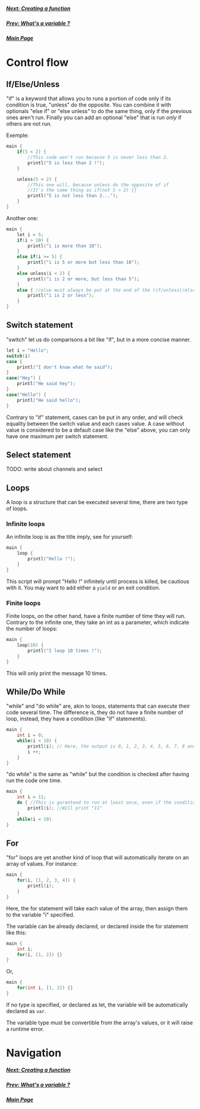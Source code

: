 ##### [Next: Creating a function](func.md)
##### [Prev: What's a variable ?](variable.md)
##### [Main Page](index.md)

# Control flow

## If/Else/Unless

"if" is a keyword that allows you to runs a portion of code only if its condition is true, "unless" do the opposite.
You can combine it with optionals "else if" or "else unless" to do the same thing, only if the previous ones aren't run.
Finally you can add an optional "else" that is run *only* if others are not run.

Exemple:
```cpp
main {
	if(5 < 2) {
		//This code won't run because 5 is never less than 2.
		printl("5 is less than 2 !");
	}

	unless(5 < 2) {
		//This one will, because unless do the opposite of if
		//It's the same thing as if(not 5 < 2) {}
		printl("5 is not less than 2...");
	}
}
```
Another one:
```cpp
main {
	let i = 5;
	if(i > 10) {
		printl("i is more than 10");
	}
	else if(i >= 5) {
		printl("i is 5 or more but less than 10");
	}
	else unless(i < 2) {
		printl("i is 2 or more, but less than 5");
	}
	else { //else must always be put at the end of the (if/unless)/else (if/unless)/else serie, but it's optional.
		printl("i is 2 or less");
	}
}
```

## Switch statement

"switch" let us do comparisons a bit like "if", but in a more concise manner.

```cpp
let i = "Hello";
switch(i)
case {
	printl("I don't know what he said");
}
case("Hey") {
	printl("He said hey");
}
case("Hello") {
	printl("He said hello");
}
```

Contrary to "if" statement, cases can be put in any order, and will check equality between the switch value and each cases value.
A case without value is considered to be a default case like the "else" above, you can only have one maximum per switch statement.

## Select statement

TODO: write about channels and select

## Loops

A loop is a structure that can be executed several time, there are two type of loops.

### Infinite loops

An infinite loop is as the title imply, see for yourself:
```cpp
main {
	loop {
		printl("Hello !");
	}
}
```
This script will prompt "Hello !" infinitely until process is killed, be cautious with it.
You may want to add either a `yield` or an exit condition.

### Finite loops

Finite loops, on the other hand, have a finite number of time they will run.
Contrary to the infinite one, they take an int as a parameter, which indicate the number of loops:
```cpp
main {
	loop(10) {
		printl("I loop 10 times !");
	}
}
```
This will only print the message 10 times.

## While/Do While

"while" and "do while" are, akin to loops, statements that can execute their code several time.
The difference is, they do not have a finite number of loop, instead, they have a condition (like "if" statements).
```cpp
main {
	int i = 0;
	while(i < 10) {
		printl(i); // Here, the output is 0, 1, 2, 3, 4, 5, 6, 7, 8 and 9.
		i ++;
	}
}
```
"do while" is the same as "while" but the condition is checked after having run the code one time.
```cpp
main {
	int i = 11;
	do { //This is garanteed to run at least once, even if the condition is not met.
		printl(i); //Will print "11"
	}
	while(i < 10)
}
```

## For

"for" loops are yet another kind of loop that will automatically iterate on an array of values.
For instance:
```cpp
main {
	for(i, [1, 2, 3, 4]) {
		printl(i);
	}
}
```
Here, the for statement will take each value of the array, then assign them to the variable "i" specified.

The variable can be already declared, or declared inside the for statement like this:

```cpp
main {
	int i;
	for(i, [1, 2]) {}
}
```
Or,
```cpp
main {
	for(int i, [1, 2]) {}
}
```
If no type is specified, or declared as let, the variable will be automatically declared as `var`.

The variable type must be convertible from the array's values, or it will raise a runtime error.


# Navigation

##### [Next: Creating a function](func.md)
##### [Prev: What's a variable ?](variable.md)
##### [Main Page](index.md)